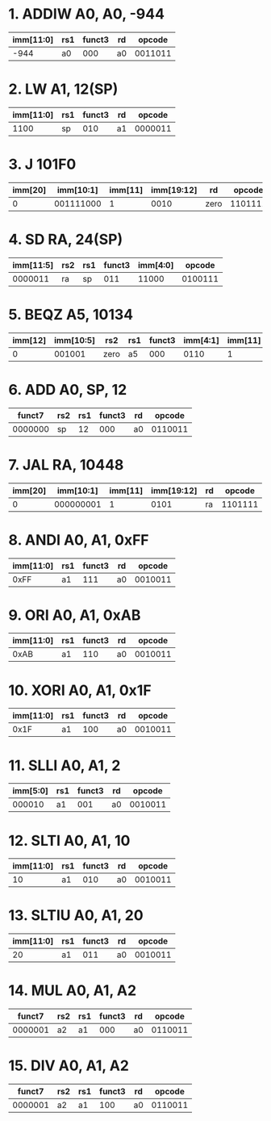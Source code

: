 # 1. ADDIW A0, A0, -944
| imm[11:0]  | rs1  | funct3 | rd   | opcode  |
|-------------|------|--------|------|---------|
| -944       | a0   | 000    | a0   | 0011011 |

# 2. LW A1, 12(SP)
| imm[11:0]  | rs1  | funct3 | rd   | opcode  |
|-------------|------|--------|------|---------|
| 1100       | sp   | 010    | a1   | 0000011 |

# 3. J 101F0
| imm[20] | imm[10:1]  | imm[11] | imm[19:12] | rd    | opcode  |
|---------|------------|---------|------------|-------|---------|
| 0       | 001111000  | 1       | 0010       | zero  | 1101111 |

# 4. SD RA, 24(SP)
| imm[11:5]  | rs2  | rs1  | funct3 | imm[4:0] | opcode  |
|-------------|------|------|--------|----------|---------|
| 0000011    | ra   | sp   | 011    | 11000    | 0100111 |

# 5. BEQZ A5, 10134
| imm[12] | imm[10:5] | rs2  | rs1  | funct3 | imm[4:1] | imm[11] | opcode  |
|---------|-----------|------|------|--------|----------|---------|---------|
| 0       | 001001    | zero | a5   | 000    | 0110     | 1       | 1100011 |

# 6. ADD A0, SP, 12
| funct7 | rs2  | rs1  | funct3 | rd   | opcode  |
|--------|------|------|--------|------|---------|
| 0000000| sp   | 12   | 000    | a0   | 0110011 |

# 7. JAL RA, 10448
| imm[20] | imm[10:1]  | imm[11] | imm[19:12] | rd   | opcode  |
|---------|------------|---------|------------|------|---------|
| 0       | 000000001  | 1       | 0101       | ra   | 1101111 |

# 8. ANDI A0, A1, 0xFF
| imm[11:0] | rs1  | funct3 | rd   | opcode  |
|-----------|------|--------|------|---------|
| 0xFF      | a1   | 111    | a0   | 0010011 |

# 9. ORI A0, A1, 0xAB
| imm[11:0] | rs1  | funct3 | rd   | opcode  |
|-----------|------|--------|------|---------|
| 0xAB      | a1   | 110    | a0   | 0010011 |

# 10. XORI A0, A1, 0x1F
| imm[11:0] | rs1  | funct3 | rd   | opcode  |
|-----------|------|--------|------|---------|
| 0x1F      | a1   | 100    | a0   | 0010011 |

# 11. SLLI A0, A1, 2
| imm[5:0]  | rs1  | funct3 | rd   | opcode  |
|-----------|------|--------|------|---------|
| 000010    | a1   | 001    | a0   | 0010011 |

# 12. SLTI A0, A1, 10
| imm[11:0] | rs1  | funct3 | rd   | opcode  |
|-----------|------|--------|------|---------|
| 10        | a1   | 010    | a0   | 0010011 |

# 13. SLTIU A0, A1, 20
| imm[11:0] | rs1  | funct3 | rd   | opcode  |
|-----------|------|--------|------|---------|
| 20        | a1   | 011    | a0   | 0010011 |

# 14. MUL A0, A1, A2
| funct7  | rs2  | rs1  | funct3 | rd   | opcode  |
|---------|------|------|--------|------|---------|
| 0000001 | a2   | a1   | 000    | a0   | 0110011 |

# 15. DIV A0, A1, A2
| funct7  | rs2  | rs1  | funct3 | rd   | opcode  |
|---------|------|------|--------|------|---------|
| 0000001 | a2   | a1   | 100    | a0   | 0110011 |
